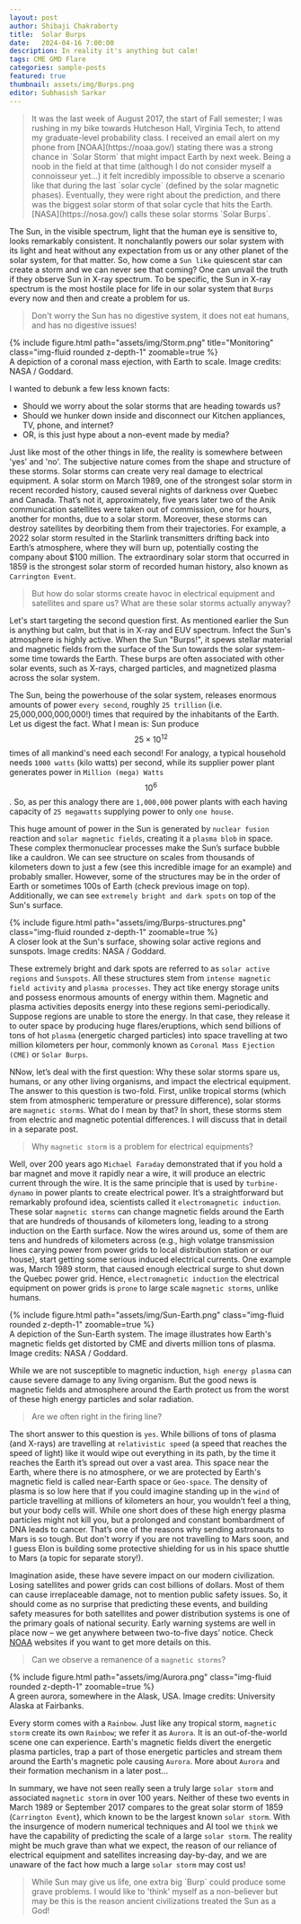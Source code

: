 ```yaml
---
layout: post
author: Shibaji Chakraborty
title:  Solar Burps
date:   2024-04-16 7:00:00
description: In reality it's anything but calm!
tags: CME GMD Flare
categories: sample-posts
featured: true
thumbnail: assets/img/Burps.png
editor: Subhasish Sarkar
---
```

<blockquote>
It was the last week of August 2017, the start of Fall semester; I was rushing in my bike towards Hutcheson Hall, Virginia Tech, to attend my graduate-level probability class. I received an email alert on my phone from [NOAA](https://noaa.gov/) stating there was a strong chance in `Solar Storm` that might impact Earth by next week. Being a noob in the field at that time (although I do not consider myself a connoisseur yet…) it felt incredibly impossible to observe a scenario like that during the last `solar cycle` (defined by the solar magnetic phases). Eventually, they were right about the prediction, and there was the biggest solar storm of that solar cycle that hits the Earth. [NASA](https://nosa.gov/) calls these solar storms `Solar Burps`.
</blockquote>

The Sun, in the visible spectrum, light that the human eye is sensitive to, looks remarkably consistent. It nonchalantly powers our solar system with its light and heat without any expectation from us or any other planet of the solar system, for that matter. So, how come a `Sun like` quiescent star can create a storm and we can never see that coming? One can unvail the truth if they observe Sun in X-ray spectrum. To be specific, the Sun in X-ray spectrum is the most hostile place for life in our solar system that `Burps` every now and then and create a problem for us.

> Don't worry the Sun has no digestive system, it does not eat humans, and has no digestive issues!

<div class="row">
    <div class="col-sm mt-3 mt-md-0">
        {% include figure.html path="assets/img/Storm.png" title="Monitoring" class="img-fluid rounded z-depth-1" zoomable=true %}
    </div>
</div>
<div class="caption">
    A depiction of a coronal mass ejection, with Earth to scale. Image credits: NASA / Goddard.
</div>

I wanted to debunk a few less known facts:
* Should we worry about the solar storms that are heading towards us? 
* Should we hunker down inside and disconnect our Kitchen appliances, TV, phone, and internet?
* OR, is this just hype about a non-event made by media?

Just like most of the other things in life, the reality is somewhere between 'yes' and 'no'. The subjective nature comes from the shape and structure of these storms. Solar storms can create very real damage to electrical equipment. A solar storm on March 1989, one of the strongest solar storm in recent recorded history, caused several nights of darkness over Quebec and Canada. That’s not it, approximately, five years later two of the Anik communication satellites were taken out of commission, one for hours, another for months, due to a solar storm. Moreover, these storms can destroy satellites by deorbiting them from their trajectories. For example, a 2022 solar storm resulted in the Starlink transmitters drifting back into Earth’s atmosphere, where they will burn up, potentially costing the company about $100 million. The extraordinary solar storm that occurred in 1859 is the strongest solar storm of recorded human history, also known as `Carrington Event`.

> But how do solar storms create havoc in electrical equipment and satellites and spare us? What are these solar storms actually anyway?

Let's start targeting the second question first. As mentioned earlier the Sun is anything but calm, but that is in X-ray and EUV spectrum. Infect the Sun's atmosphere is highly active. When the Sun "Burps!", it spews stellar material and magnetic fields from the surface of the Sun towards the solar system- some time towards the Earth. These burps are often associated with other solar events, such as X-rays, charged particles, and magnetized plasma across the solar system. 

The Sun, being the powerhouse of the solar system, releases enormous amounts of power `every second`, roughly `25 trillion` (i.e. 25,000,000,000,000!) times that required by the inhabitants of the Earth. Let us digest the fact. What I mean is: Sun produce $$25\times 10^12$$ times of all mankind's need each second! For analogy, a typical household needs `1000 watts` (kilo watts) per second, while its supplier power plant generates power in `Million (mega) Watts` $$10^6$$. So, as per this analogy there are `1,000,000` power plants with each having capacity of `25 megawatts` supplying power to only `one house`.

This huge amount of power in the Sun is generated by `nuclear fusion` reaction and `solar magnetic fields`, creating it a `plasma blob` in space. These complex thermonuclear processes make the Sun’s surface bubble like a cauldron. We can see structure on scales from thousands of kilometers down to just a few (see this incredible image for an example) and probably smaller. However, some of the structures may be in the order of Earth or sometimes 100s of Earth (check previous image on top). Additionally, we can see `extremely bright and dark spots` on top of the Sun's surface. 

<div class="row mt-3">
    <div class="col-sm mt-3 mt-md-0">
        {% include figure.html path="assets/img/Burps-structures.png" class="img-fluid rounded z-depth-1" zoomable=true %}
    </div>
</div>
<div class="caption">
    A closer look at the Sun's surface, showing solar active regions and sunspots. Image credits: NASA / Goddard.
</div>

These extremely bright and dark spots are referred to as `solar active regions` and `Sunspots`. All these structures stem from `intense magnetic field activity` and `plasma processes`. They act tike energy storage units and possess enormous amounts of energy within them. Magnetic and plasma activities deposits energy into these regions semi-periodically. Suppose regions are unable to store the energy. In that case, they release it to outer space by producing huge flares/eruptions, which send billions of tons of hot `plasma` (energetic charged particles) into space travelling at two million kilometers per hour, commonly known as `Coronal Mass Ejection (CME)` or `Solar Burps`.

NNow, let’s deal with the first question: Why these solar storms spare us, humans, or any other living organisms, and impact the electrical equipment. The answer to this question is two-fold. First, unlike tropical storms (which stem from atmospheric temperature or pressure difference), solar storms are `magnetic storms`. What do I mean by that? In short, these storms stem from electric and magnetic potential differences. I will discuss that in detail in a separate post. 

> Why `magnetic storm` is a problem for electrical equipments?

Well, over 200 years ago `Michael Faraday` demonstrated that if you hold a bar magnet and move it rapidly near a wire, it will produce an electric current through the wire. It is the same principle that is used by `turbine-dynamo` in power plants to create electrical power. It’s a straightforward but remarkably profound idea, scientists called it `electromagnetic induction`. These solar `magnetic storms` can change magnetic fields around the Earth that are hundreds of thousands of kilometers long, leading to a strong induction on the Earth surface. Now the wires around us, some of them are tens and hundreds of kilometers across (e.g., high volatge transmission lines carying power from power grids to local distribution station or our house), start getting some serious induced electrical currents. One example was, March 1989 storm, that caused enough electrical surge to shut down the Quebec power grid. Hence, `electromagnetic induction` the electrical equipment on power grids is `prone` to large scale `magnetic storms`, unlike humans.
<div class="row mt-3">
    <div class="col-sm mt-3 mt-md-0">
        {% include figure.html path="assets/img/Sun-Earth.png" class="img-fluid rounded z-depth-1" zoomable=true %}
    </div>
</div>
<div class="caption">
    A depiction of the Sun-Earth system. The image illustrates how Earth's magnetic fields get distorted by CME and diverts million tons of plasma. Image credits: NASA / Goddard.
</div>

While we are not susceptible to magnetic induction, `high energy plasma` can cause severe damage to any living organism. But the good news is magnetic fields and atmosphere around the Earth protect us from the worst of these high energy particles and solar radiation.

> Are we often right in the firing line?

The short answer to this question is `yes`. While billions of tons of plasma (and X-rays) are travelling at `relativistic speed` (a speed that reaches the speed of light) like it would wipe out everything in its path, by the time it reaches the Earth it’s spread out over a vast area. This space near the Earth, where there is no atmosphere, or we are protected by Earth's magnetic field is called near-Earth space or `Geo-space`. The density of plasma is so low here that if you could imagine standing up in the `wind` of particle travelling at millions of kilometers an hour, you wouldn’t feel a thing, but your body cells will. While one short does of these high energy plasma particles might not kill you, but a prolonged and constant bombardment of DNA leads to cancer. That’s one of the reasons why sending astronauts to Mars is so tough. But don't worry if you are not travelling to Mars soon, and I guess Elon is building some protective shielding for us in his space shuttle to Mars (a topic for separate story!).

Imagination aside, these have severe impact on our modern civilization. Losing satellites and power grids can cost billions of dollars. Most of them can cause irreplaceable damage, not to mention public safety issues. So, it should come as no surprise that predicting these events, and building safety measures for both satellites and power distribution systems is one of the primary goals of national security. Early warning systems are well in place now – we get anywhere between two-to-five days’ notice. Check [NOAA](https://noaa.gov/) websites if you want to get more details on this.

> Can we observe a remanence of a `magnetic storms`?
<div class="row mt-3">
    <div class="col-sm mt-3 mt-md-0">
        {% include figure.html path="assets/img/Aurora.png" class="img-fluid rounded z-depth-1" zoomable=true %}
    </div>
</div>
<div class="caption">
    A green aurora, somewhere in the Alask, USA. Image credits: University Alaska at Fairbanks.
</div>

Every storm comes with a `Rainbow`. Just like any tropical storm, `magnetic storm` create its own `Rainbow`; we refer it as `Aurora`. It is an out-of-the-world scene one can experience. Earth's magnetic fields divert the energetic plasma particles, trap a part of those energetic particles and stream them around the Earth's magnetic pole causing `Aurora`. More about `Aurora` and their formation mechanism in a later post...

In summary, we have not seen really seen a truly large `solar storm` and associated `magnetic storm` in over 100 years. Neither of these two events in March 1989 or September 2017 compares to the great solar storm of 1859 (`Carrington Event`), which known to be the largest known `solar storm`. With the insurgence of modern numerical techniques and AI tool we `think` we have the capability of predicting the scale of a large `solar storm`. The reality might be much grave than what we expect, the reason of our reliance of electrical equipment and satellites increasing day-by-day, and we are unaware of the fact how much a large `solar storm` may cost us!

<blockquote>
While Sun may give us life, one extra big `Burp` could produce some grave problems. I would like to 'think' myself as a non-believer but may be this is the reason ancient civilizations treated the Sun as a God!
</blockquote>